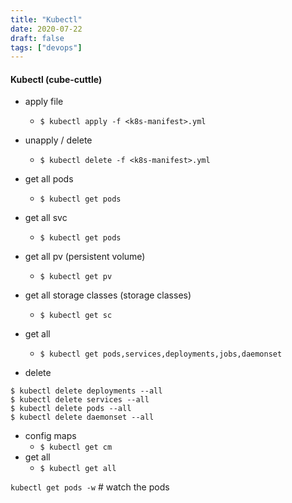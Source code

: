 ```yaml
---
title: "Kubectl"
date: 2020-07-22
draft: false
tags: ["devops"]
---
```


#### Kubectl (cube-cuttle)

- apply file
    - `$ kubectl apply -f <k8s-manifest>.yml`

- unapply / delete
    - `$ kubectl delete -f <k8s-manifest>.yml`

- get all pods
    - `$ kubectl get pods`

- get all svc
    - `$ kubectl get pods`

- get all pv (persistent volume)
    - `$ kubectl get pv`

- get all storage classes (storage classes)
    - `$ kubectl get sc`
- get all
    - `$ kubectl get pods,services,deployments,jobs,daemonset`

- delete
```
$ kubectl delete deployments --all
$ kubectl delete services --all
$ kubectl delete pods --all
$ kubectl delete daemonset --all
```

- config maps
    - `$ kubectl get cm`
- get all
    - `$ kubectl get all`

`kubectl get pods -w` # watch the pods
